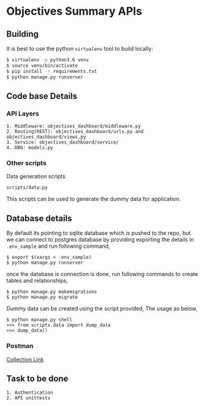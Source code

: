 # Objectives Summary APIs

## Building

It is best to use the python `virtualenv` tool to build locally:

```sh
$ virtualenv -p python3.6 venv 
$ source venv/bin/activate
$ pip install -r requirements.txt
$ python manage.py runserver
```

## Code base Details

### API Layers
        
    1. Middleware: objectives_dashboard/middleware.py
    2. Routing(REST): objectives_dashboard/urls.py and objectives_dashboard/views.py
    3. Service: objectives_dashboard/service/
    4. DBO: models.py
   
### Other scripts

Data generation scripts
    
    scripts/data.py
    
This scripts can be used to generate the dummy data for application.

## Database details

By default its pointing to sqlite database which is pushed to the repo, 
but we can connect to postgres database by providing exporting the details in `.env_sample` 
and run following command,

    $ export $(xargs < .env_sample)
    $ python manage.py runserver

once the database is connection is done, run following commands to create tables and relationships, 

    $ python manage.py makemigrations
    $ python manage.py migrate


Dummy data can be created using the script provided, The usage as below,
    
    $ python manage.py shell
    >>> from scripts.data import dump_data    
    >>> dump_data()


### Postman

[Collection Link](https://www.getpostman.com/collections/15740f56c5ca67052a57)



## Task to be done

    1. Authentication
    2. API unittests
